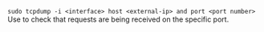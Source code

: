 `sudo tcpdump -i <interface> host <external-ip> and port <port number>`
Use to check that requests are being received on the specific port.